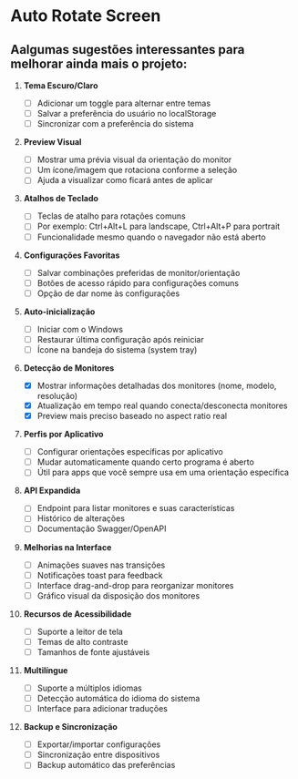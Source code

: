 # Auto Rotate Screen

## Aalgumas sugestões interessantes para melhorar ainda mais o projeto:

1. **Tema Escuro/Claro**

   - [ ] Adicionar um toggle para alternar entre temas
   - [ ] Salvar a preferência do usuário no localStorage
   - [ ] Sincronizar com a preferência do sistema

2. **Preview Visual**

   - [ ] Mostrar uma prévia visual da orientação do monitor
   - [ ] Um ícone/imagem que rotaciona conforme a seleção
   - [ ] Ajuda a visualizar como ficará antes de aplicar

3. **Atalhos de Teclado**

   - [ ] Teclas de atalho para rotações comuns
   - [ ] Por exemplo: Ctrl+Alt+L para landscape, Ctrl+Alt+P para portrait
   - [ ] Funcionalidade mesmo quando o navegador não está aberto

4. **Configurações Favoritas**

   - [ ] Salvar combinações preferidas de monitor/orientação
   - [ ] Botões de acesso rápido para configurações comuns
   - [ ] Opção de dar nome às configurações

5. **Auto-inicialização**

   - [ ] Iniciar com o Windows
   - [ ] Restaurar última configuração após reiniciar
   - [ ] Ícone na bandeja do sistema (system tray)

6. **Detecção de Monitores**

   - [x] Mostrar informações detalhadas dos monitores (nome, modelo, resolução)
   - [x] Atualização em tempo real quando conecta/desconecta monitores
   - [x] Preview mais preciso baseado no aspect ratio real

7. **Perfis por Aplicativo**

   - [ ] Configurar orientações específicas por aplicativo
   - [ ] Mudar automaticamente quando certo programa é aberto
   - [ ] Útil para apps que você sempre usa em uma orientação específica

8. **API Expandida**

   - [ ] Endpoint para listar monitores e suas características
   - [ ] Histórico de alterações
   - [ ] Documentação Swagger/OpenAPI

9. **Melhorias na Interface**

   - [ ] Animações suaves nas transições
   - [ ] Notificações toast para feedback
   - [ ] Interface drag-and-drop para reorganizar monitores
   - [ ] Gráfico visual da disposição dos monitores

10. **Recursos de Acessibilidade**

    - [ ] Suporte a leitor de tela
    - [ ] Temas de alto contraste
    - [ ] Tamanhos de fonte ajustáveis

11. **Multilíngue**

    - [ ] Suporte a múltiplos idiomas
    - [ ] Detecção automática do idioma do sistema
    - [ ] Interface para adicionar traduções

12. **Backup e Sincronização**
    - [ ] Exportar/importar configurações
    - [ ] Sincronização entre dispositivos
    - [ ] Backup automático das preferências
